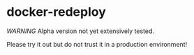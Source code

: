 # docker-redeploy

*WARNING* Alpha version not yet extensively tested.

Please try it out but do not trust it in a production environment!
